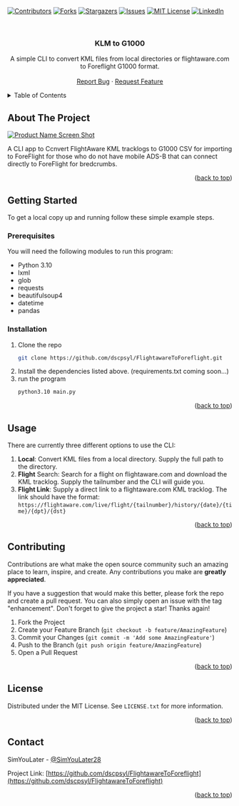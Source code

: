 <a name="readme-top"></a>



<!-- PROJECT SHIELDS -->
<!--
*** I'm using markdown "reference style" links for readability.
*** Reference links are enclosed in brackets [ ] instead of parentheses ( ).
*** See the bottom of this document for the declaration of the reference variables
*** for contributors-url, forks-url, etc. This is an optional, concise syntax you may use.
*** https://www.markdownguide.org/basic-syntax/#reference-style-links
-->
[![Contributors][contributors-shield]][contributors-url]
[![Forks][forks-shield]][forks-url]
[![Stargazers][stars-shield]][stars-url]
[![Issues][issues-shield]][issues-url]
[![MIT License][license-shield]][license-url]
[![LinkedIn][linkedin-shield]][linkedin-url]



<!-- PROJECT LOGO -->
<br />
<div align="center">
  <a href="https://github.com/dscpsyl/FlightawareToForeflight">
  </a>

<h3 align="center">KLM to G1000</h3>

  <p align="center">
    A simple CLI to convert KML files from local directories or flightaware.com to Foreflight G1000 format.
    <br />
    <br />
    <a href="https://github.com/dscpsyl/FlightawareToForeflight/issues">Report Bug</a>
    ·
    <a href="https://github.com/dscpsyl/FlightawareToForeflight/issues">Request Feature</a>
  </p>
</div>



<!-- TABLE OF CONTENTS -->
<details>
  <summary>Table of Contents</summary>
  <ol>
    <li>
      <a href="#about-the-project">About The Project</a>
    </li>
    <li>
      <a href="#getting-started">Getting Started</a>
      <ul>
        <li><a href="#prerequisites">Prerequisites</a></li>
        <li><a href="#installation">Installation</a></li>
      </ul>
    </li>
    <li><a href="#usage">Usage</a></li>
    <li><a href="#contributing">Contributing</a></li>
    <li><a href="#license">License</a></li>
    <li><a href="#contact">Contact</a></li>
  </ol>
</details>



<!-- ABOUT THE PROJECT -->
## About The Project

[![Product Name Screen Shot][product-screenshot]](https://github.com/dscpsyl/FlightawareToForeflight/screenshot.png)

A CLI app to Ccnvert FlightAware KML tracklogs to G1000 CSV for importing to ForeFlight for those who do not have mobile ADS-B that can connect directly to ForeFlight for bredcrumbs.

<p align="right">(<a href="#readme-top">back to top</a>)</p>


<!-- GETTING STARTED -->
## Getting Started

To get a local copy up and running follow these simple example steps.

### Prerequisites

You will need the following modules to run this program:

* Python 3.10
* lxml
* glob
* requests
* beautifulsoup4
* datetime
* pandas

### Installation

1. Clone the repo
   ```sh
   git clone https://github.com/dscpsyl/FlightawareToForeflight.git
   ```
2. Install the dependencies listed above. (requirements.txt coming soon...)
3. run the program
   ```sh
   python3.10 main.py
   ```

<p align="right">(<a href="#readme-top">back to top</a>)</p>



<!-- USAGE EXAMPLES -->
## Usage

There are currently three different options to use the CLI:

1. **Local**: Convert KML files from a local directory. Supply the full path to the directory.
2. **Flight** Search: Search for a flight on flightaware.com and download the KML tracklog. Supply the tailnumber and the CLI will guide you.
3. **Flight Link**: Supply a direct link to a flightaware.com KML tracklog. The link should have the format:  `https://flightaware.com/live/flight/{tailnumber}/history/{date}/{time}/{dpt}/{dst}`

<p align="right">(<a href="#readme-top">back to top</a>)</p>



<!-- CONTRIBUTING -->
## Contributing

Contributions are what make the open source community such an amazing place to learn, inspire, and create. Any contributions you make are **greatly appreciated**.

If you have a suggestion that would make this better, please fork the repo and create a pull request. You can also simply open an issue with the tag "enhancement".
Don't forget to give the project a star! Thanks again!

1. Fork the Project
2. Create your Feature Branch (`git checkout -b feature/AmazingFeature`)
3. Commit your Changes (`git commit -m 'Add some AmazingFeature'`)
4. Push to the Branch (`git push origin feature/AmazingFeature`)
5. Open a Pull Request

<p align="right">(<a href="#readme-top">back to top</a>)</p>



<!-- LICENSE -->
## License

Distributed under the MIT License. See `LICENSE.txt` for more information.

<p align="right">(<a href="#readme-top">back to top</a>)</p>



<!-- CONTACT -->
## Contact

SimYouLater - [@SimYouLater28](https://twitter.com/SimYouLater28)

Project Link: [https://github.com/dscpsyl/FlightawareToForeflight](https://github.com/dscpsyl/FlightawareToForeflight)

<p align="right">(<a href="#readme-top">back to top</a>)</p>

<!-- MARKDOWN LINKS & IMAGES -->
<!-- https://www.markdownguide.org/basic-syntax/#reference-style-links -->
[contributors-shield]: https://img.shields.io/github/contributors/dscpsyl/FlightawareToForeflight.svg?style=for-the-badge
[contributors-url]: https://github.com/dscpsyl/FlightawareToForeflight/graphs/contributors
[forks-shield]: https://img.shields.io/github/forks/dscpsyl/FlightawareToForeflight.svg?style=for-the-badge
[forks-url]: https://github.com/dscpsyl/FlightawareToForeflight/network/members
[stars-shield]: https://img.shields.io/github/stars/dscpsyl/FlightawareToForeflight.svg?style=for-the-badge
[stars-url]: https://github.com/dscpsyl/FlightawareToForeflight/stargazers
[issues-shield]: https://img.shields.io/github/issues/dscpsyl/FlightawareToForeflight.svg?style=for-the-badge
[issues-url]: https://github.com/dscpsyl/FlightawareToForeflight/issues
[license-shield]: https://img.shields.io/github/license/dscpsyl/FlightawareToForeflight.svg?style=for-the-badge
[license-url]: https://github.com/dscpsyl/FlightawareToForeflight/blob/master/LICENSE.txt
[linkedin-shield]: https://img.shields.io/badge/-LinkedIn-black.svg?style=for-the-badge&logo=linkedin&colorB=555
[linkedin-url]: https://linkedin.com/in/davidjsim
[product-screenshot]: images/screenshot.png